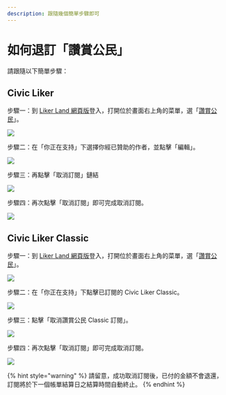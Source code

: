 ```yaml
---
description: 跟隨幾個簡單步驟即可
---
```


# 如何退訂「讚賞公民」

請跟隨以下簡單步驟：

## Civic Liker

步驟一：到 [Liker Land 網頁版](https://liker.land)登入，打開位於畫面右上角的菜單，選「[讚賞公民](https://liker.land/civic/dashboard)」。

![](../../.gitbook/assets/civic-liker-menu.png)

步驟二：在「你正在支持」下選擇你經已贊助的作者，並點擊「編輯」。

![](../../.gitbook/assets/unsubscribe-civic-liker-two-point-zero-01.png)

步驟三：再點擊「取消訂閱」鏈結

![](../../.gitbook/assets/unsubscribe-civic-liker-two-point-zero-02.png)

步驟四：再次點擊「取消訂閱」即可完成取消訂閱。

![](../../.gitbook/assets/unsubscribe-civic-liker-two-point-zero-03.png)

## Civic Liker Classic

步驟一：到 [Liker Land 網頁版](https://liker.land)登入，打開位於畫面右上角的菜單，選「[讚賞公民](https://liker.land/civic/dashboard)」。

![](../../.gitbook/assets/civic-liker-menu.png)

步驟二：在「你正在支持」下點擊已訂閱的 Civic Liker Classic。

![](../../.gitbook/assets/unsubscribe-civic-liker-classic-01.png)

步驟三：點擊「取消讚賞公民 Classic 訂閱」。

![](../../.gitbook/assets/unsubscribe-civic-liker-classic-02.png)

步驟四：再次點擊「取消訂閱」即可完成取消訂閱。

![](../../.gitbook/assets/unsubscribe-civic-liker-classic-03.png)

{% hint style="warning" %}
請留意，成功取消訂閱後，已付的金額不會退還，訂閱將於下一個帳單結算日之結算時間自動終止。
{% endhint %}
